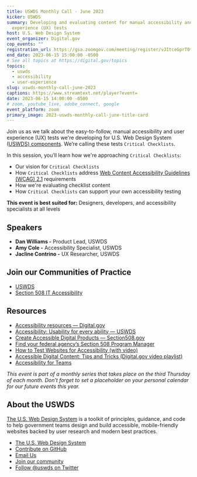 ```yaml
---
title: USWDS Monthly Call - June 2023
kicker: USWDS
summary: Developing and evaluating content for manual accessibility and user
  experience (UX) tests
host: U.S. Web Design System
event_organizer: Digital.gov
cop_events: ""
registration_url: https://gsa.zoomgov.com/meeting/register/vJItceGprT0tHyOpdv40WB6ome7t20p6EHQ
end_date: 2023-06-15 15:00:00 -0500
# See all topics at https://digital.gov/topics
topics:
  - uswds
  - accessibility
  - user-experience
slug: uswds-monthly-call-june-2023
captions: https://www.streamtext.net/player?event=
date: 2023-06-15 14:00:00 -0500
# zoom, youtube_live, adobe_connect, google
event_platform: zoom
primary_image: 2023-uswds-monthly-call-june-title-card
---
```

Join us as we talk about the easy-to-follow, manual accessibility and user experience (UX) tests we're developing for U.S. Web Design System ([USWDS) components](https://designsystem.digital.gov/components/). We’re calling these tests `Critical Checklists`.

In this session, you’ll learn how we're approaching `Critical Checklists`:

* Our vision for `Critical Checklists`
* How `Critical Checklists` address [Web Content Accessibility Guidelines (WCAG) 2.1](https://www.w3.org/TR/WCAG21/) requirements
* How we're evaluating checklist content
* How `Critical Checklists` can support your own accessibility testing

**This event is best suited for:** Designers, developers, and accessibility specialists at all levels

## Speakers

* **Dan Williams -** Product Lead, USWDS
* **Amy Cole -** Accessibility Specialist, USWDS
* **Jacline Contrino -** UX Researcher, USWDS

## Join our Communities of Practice

* [USWDS](https://designsystem.digital.gov/about/community/)
* [Section 508 IT Accessibility](https://www.section508.gov/manage/join-the-508-community/)

## Resources

* [Accessibility resources — Digital.gov](https://digital.gov/topics/accessibility/)
* [Accessibility: Usability for every ability — USWDS](https://designsystem.digital.gov/documentation/accessibility/)
* [Create Accessible Digital Products — Section508.gov](https://www.section508.gov/create/)
* [Find your federal agency’s Section 508 Program Manager](https://www.section508.gov/tools/program-manager-listing/)
* [How to Test Websites for Accessibility (with video)](https://digital.gov/resources/how-test-websites-for-accessibility/)
* [Accessible Digital Content: Tips and Tricks (Digital.gov video playlist)](https://www.youtube.com/watch?v=CL6lOwJEMGQ&list=PLd9b-GuOJ3nFHykZgRBZ7_bzwfZ526rxm&index=22)
* [Accessibility for Teams](https://accessibility.digital.gov/)

*This event is part of a monthly series that takes place on the third Thursday of each month. Don’t forget to set a placeholder on your personal calendar for our future events this year.*

## About the USWDS

[The U.S. Web Design System](https://designsystem.digital.gov/) is a toolkit of principles, guidance, and code to help government teams design and build accessible, mobile-friendly websites backed by user research and modern best practices.

* [The U.S. Web Design System](https://designsystem.digital.gov/)
* [Contribute on GitHub](https://github.com/uswds/uswds/issues)
* [Email Us](mailto:uswds@support.digitalgov.gov)
* [Join our community](https://digital.gov/communities/uswds/)
* [Follow @uswds on Twitter](https://twitter.com/uswds)